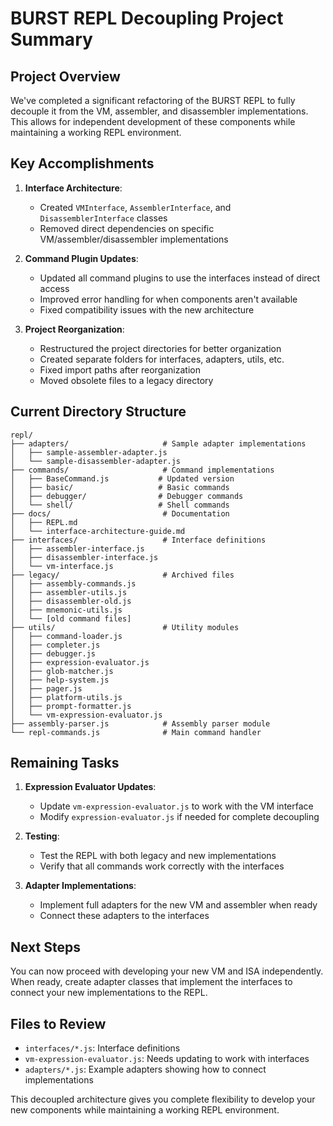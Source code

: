 # BURST REPL Decoupling Project Summary

## Project Overview

We've completed a significant refactoring of the BURST REPL to fully decouple it from the VM, assembler, and disassembler implementations. This allows for independent development of these components while maintaining a working REPL environment.

## Key Accomplishments

1. **Interface Architecture**:
   - Created `VMInterface`, `AssemblerInterface`, and `DisassemblerInterface` classes
   - Removed direct dependencies on specific VM/assembler/disassembler implementations

2. **Command Plugin Updates**:
   - Updated all command plugins to use the interfaces instead of direct access
   - Improved error handling for when components aren't available
   - Fixed compatibility issues with the new architecture

3. **Project Reorganization**:
   - Restructured the project directories for better organization
   - Created separate folders for interfaces, adapters, utils, etc.
   - Fixed import paths after reorganization
   - Moved obsolete files to a legacy directory

## Current Directory Structure

```
repl/
├── adapters/                     # Sample adapter implementations
│   ├── sample-assembler-adapter.js
│   └── sample-disassembler-adapter.js
├── commands/                     # Command implementations
│   ├── BaseCommand.js           # Updated version
│   ├── basic/                   # Basic commands
│   ├── debugger/                # Debugger commands
│   └── shell/                   # Shell commands
├── docs/                         # Documentation
│   ├── REPL.md
│   └── interface-architecture-guide.md
├── interfaces/                   # Interface definitions
│   ├── assembler-interface.js
│   ├── disassembler-interface.js
│   └── vm-interface.js
├── legacy/                       # Archived files
│   ├── assembly-commands.js
│   ├── assembler-utils.js
│   ├── disassembler-old.js
│   ├── mnemonic-utils.js
│   └── [old command files]
├── utils/                        # Utility modules
│   ├── command-loader.js
│   ├── completer.js
│   ├── debugger.js
│   ├── expression-evaluator.js
│   ├── glob-matcher.js
│   ├── help-system.js
│   ├── pager.js
│   ├── platform-utils.js
│   ├── prompt-formatter.js
│   └── vm-expression-evaluator.js
├── assembly-parser.js            # Assembly parser module
└── repl-commands.js              # Main command handler
```

## Remaining Tasks

1. **Expression Evaluator Updates**:
   - Update `vm-expression-evaluator.js` to work with the VM interface
   - Modify `expression-evaluator.js` if needed for complete decoupling

2. **Testing**:
   - Test the REPL with both legacy and new implementations
   - Verify that all commands work correctly with the interfaces

3. **Adapter Implementations**:
   - Implement full adapters for the new VM and assembler when ready
   - Connect these adapters to the interfaces

## Next Steps

You can now proceed with developing your new VM and ISA independently. When ready, create adapter classes that implement the interfaces to connect your new implementations to the REPL.

## Files to Review

- `interfaces/*.js`: Interface definitions
- `vm-expression-evaluator.js`: Needs updating to work with interfaces
- `adapters/*.js`: Example adapters showing how to connect implementations

This decoupled architecture gives you complete flexibility to develop your new components while maintaining a working REPL environment.
